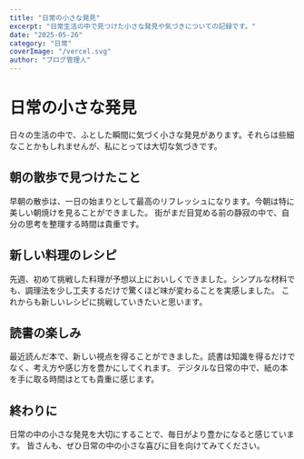 ```yaml
---
title: "日常の小さな発見"
excerpt: "日常生活の中で見つけた小さな発見や気づきについての記録です。"
date: "2025-05-26"
category: "日常"
coverImage: "/vercel.svg"
author: "ブログ管理人"
---
```


# 日常の小さな発見

日々の生活の中で、ふとした瞬間に気づく小さな発見があります。それらは些細なことかもしれませんが、私にとっては大切な気づきです。

## 朝の散歩で見つけたこと

早朝の散歩は、一日の始まりとして最高のリフレッシュになります。今朝は特に美しい朝焼けを見ることができました。
街がまだ目覚める前の静寂の中で、自分の思考を整理する時間は貴重です。

## 新しい料理のレシピ

先週、初めて挑戦した料理が予想以上においしくできました。シンプルな材料でも、調理法を少し工夫するだけで驚くほど味が変わることを実感しました。
これからも新しいレシピに挑戦していきたいと思います。

## 読書の楽しみ

最近読んだ本で、新しい視点を得ることができました。読書は知識を得るだけでなく、考え方や感じ方を豊かにしてくれます。
デジタルな日常の中で、紙の本を手に取る時間はとても貴重に感じます。

## 終わりに

日常の中の小さな発見を大切にすることで、毎日がより豊かになると感じています。
皆さんも、ぜひ日常の中の小さな喜びに目を向けてみてください。
